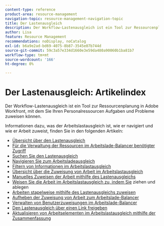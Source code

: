```yaml
---
content-type: reference
product-area: resource-management
navigation-topic: resource-management-navigation-topic
title: Der Lastenausgleich
description: Der Workflow-Lastenausgleich ist ein Tool zur Ressourcenplanung in Adobe Workfront, mit dem Sie Ihren Personalressourcen Aufgaben und Probleme zuweisen können.
author: Lisa
feature: Resource Management
recommendations: noDisplay, noCatalog
exl-id: b6a9e2ad-bd69-4075-8b87-3545e07b744d
source-git-commit: 59c3a57e334d1660e3e59da480a90060b1ba81b7
workflow-type: tm+mt
source-wordcount: '166'
ht-degree: 0%

---
```


# Der Lastenausgleich: Artikelindex

<!--Audited: 12/2023-->

Der Workflow-Lastenausgleich ist ein Tool zur Ressourcenplanung in Adobe Workfront, mit dem Sie Ihren Personalressourcen Aufgaben und Probleme zuweisen können.

Informationen dazu, was der Arbeitslastausgleich ist, wie er navigiert und wie er Arbeit zuweist, finden Sie in den folgenden Artikeln:

* [Übersicht über den Lastenausgleich](../../resource-mgmt/workload-balancer/overview-workload-balancer.md)
* [Für die Verwaltung der Ressourcen im Arbeitslade-Balancer benötigter Zugriff](../../resource-mgmt/workload-balancer/access-needed-manage-resources-balancer.md)
* [Suchen Sie den Lastenausgleich](../../resource-mgmt/workload-balancer/locate-workload-balancer.md)
* [Navigieren Sie zum Arbeitsladeausgleich](../../resource-mgmt/workload-balancer/navigate-the-workload-balancer.md)
* [Filtern von Informationen im Arbeitslastausgleich](../../resource-mgmt/workload-balancer/filter-information-workload-balancer.md)
* [Übersicht über die Zuweisung von Arbeit im Arbeitslastausgleich](../../resource-mgmt/workload-balancer/assign-work-in-workload-balancer.md)
* [Manuelles Zuweisen der Arbeit mithilfe des Lastenausgleichs](../../resource-mgmt/workload-balancer/assign-work-in-workload-balancer-manually.md)
* [Weisen Sie die Arbeit im Arbeitslastausgleich zu, indem Sie](../../resource-mgmt/workload-balancer/assign-work-in-workload-balancer-by-drag-and-drop.md) ziehen und ablegen
* [Arbeiten stapelweise mithilfe des Lastenausgleichs zuweisen](../../resource-mgmt/workload-balancer/assign-work-in-workload-balancer-in-bulk.md)
* [Aufheben der Zuweisung von Arbeit zum Arbeitslade-Balancer](../../resource-mgmt/workload-balancer/unassign-work-in-workload-balancer.md)
* [Verwalten von Benutzerzuweisungen im Arbeitslade-Balancer](../../resource-mgmt/workload-balancer/manage-user-allocations-workload-balancer.md)
* [Den Lastenausgleich über einen Link freigeben](../../resource-mgmt/workload-balancer/share-link-for-workload-balancer.md)
* [Aktualisieren von Arbeitselementen im Arbeitslastausgleich mithilfe der Zusammenfassung](../../resource-mgmt/workload-balancer/update-items-in-summary-panel-in-workload-balancer.md)
